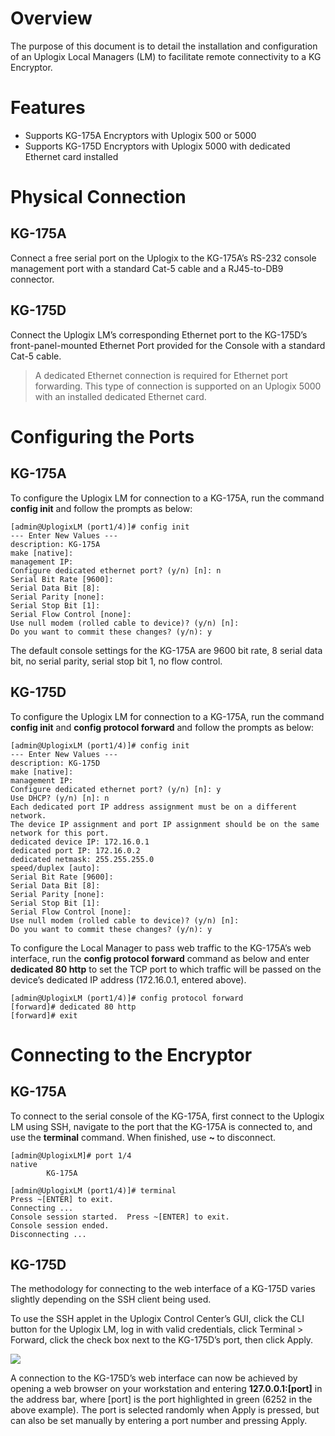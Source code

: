 # Overview

The purpose of this document is to detail the installation and configuration of an Uplogix Local Managers (LM) to facilitate remote connectivity to a KG Encryptor.

# Features
* Supports KG-175A Encryptors with Uplogix 500 or 5000
* Supports KG-175D Encryptors with Uplogix 5000 with dedicated Ethernet card installed

# Physical Connection

## KG-175A 

Connect a free serial port on the Uplogix to the KG-175A’s RS-232 console management port with a standard Cat-5 cable and a RJ45-to-DB9 connector. 

## KG-175D
Connect the Uplogix LM’s corresponding Ethernet port to the KG-175D’s front-panel-mounted
 Ethernet Port provided for the Console with a standard Cat-5 cable.

> A dedicated Ethernet connection is required for Ethernet port forwarding.  This type of connection is supported on an Uplogix 5000 with an installed dedicated Ethernet card.

# Configuring the Ports

## KG-175A 

To configure the Uplogix LM for connection to a KG-175A, run the command **config init** and follow the prompts as below:

```
[admin@UplogixLM (port1/4)]# config init
--- Enter New Values ---
description: KG-175A
make [native]: 
management IP: 
Configure dedicated ethernet port? (y/n) [n]: n
Serial Bit Rate [9600]: 
Serial Data Bit [8]: 
Serial Parity [none]: 
Serial Stop Bit [1]: 
Serial Flow Control [none]: 
Use null modem (rolled cable to device)? (y/n) [n]: 
Do you want to commit these changes? (y/n): y
```
The default console settings for the KG-175A are 9600 bit rate, 8 serial data bit, no serial parity, serial stop bit 1, no flow control.

## KG-175D 

To configure the Uplogix LM for connection to a KG-175A, run the command **config init** and **config protocol forward** and follow the prompts as below:

```
[admin@UplogixLM (port1/4)]# config init
--- Enter New Values ---
description: KG-175D
make [native]: 
management IP: 
Configure dedicated ethernet port? (y/n) [n]: y
Use DHCP? (y/n) [n]: n
Each dedicated port IP address assignment must be on a different network.
The device IP assignment and port IP assignment should be on the same network for this port.
dedicated device IP: 172.16.0.1
dedicated port IP: 172.16.0.2
dedicated netmask: 255.255.255.0
speed/duplex [auto]: 
Serial Bit Rate [9600]: 
Serial Data Bit [8]: 
Serial Parity [none]: 
Serial Stop Bit [1]: 
Serial Flow Control [none]: 
Use null modem (rolled cable to device)? (y/n) [n]: 
Do you want to commit these changes? (y/n): y
```

To configure the Local Manager to pass web traffic to the KG-175A’s web interface, run the **config protocol forward** command as below and enter **dedicated 80 http** to set the TCP port to which traffic will be passed on the device’s dedicated IP address (172.16.0.1, entered above).

```
[admin@UplogixLM (port1/4)]# config protocol forward
[forward]# dedicated 80 http
[forward]# exit
```

# Connecting to the Encryptor

## KG-175A 

To connect to the serial console of the KG-175A, first connect to the Uplogix LM using SSH, navigate to the port that the KG-175A is connected to, and use the **terminal** command. When finished, use **~ <ENTER>** to disconnect.

```
[admin@UplogixLM]# port 1/4
native
        KG-175A

[admin@UplogixLM (port1/4)]# terminal
Press ~[ENTER] to exit.
Connecting ...
Console session started.  Press ~[ENTER] to exit.
Console session ended.
Disconnecting ...
```

## KG-175D

The methodology for connecting to the web interface of a KG-175D varies slightly depending on the SSH client being used.
 
To use the SSH applet in the Uplogix Control Center’s GUI, click the CLI button for the Uplogix LM, log in with valid credentials, click Terminal > Forward, click the check box next to the KG-175D’s port, then click Apply. 

![](http://uplogix.com/support/docs/img/configuration-guides/kg-image001.png)
 
A connection to the KG-175D’s web interface can now be achieved by opening a web browser on your workstation and entering **127.0.0.1:[port]** in the address bar, where [port] is the port highlighted in green (6252 in the above example). The port is selected randomly when Apply is pressed, but can also be set manually by entering a port number and pressing Apply.